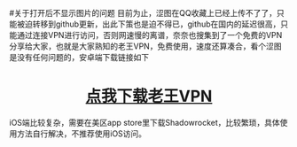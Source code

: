 #关于打开后不显示图片的问题
目前为止，涩图在QQ收藏上已经上传不了了，只能被迫转移到github更新，出此下策也是迫不得已，github在国内的延迟很高，只能通过连接VPN进行访问，否则网速慢的离谱，奈奈也搜集到了一个免费的VPN分享给大家，也就是大家熟知的老王VPN，免费使用，速度还算凑合，看个涩图是没有任何问题的，安卓端下载链接如下
<div align="center"><h1><a href="https://www.icloud.com/attachment/?u=https%3A%2F%2Fcvws.icloud-content.com%2FB%2FAegttE4L42uPoJfO_HxjGIyQttqrAdoXXGB5k5KzyvPE2unav9uhrP8n%2F%24%7Bf%7D%3Fo%3DAjV0c74IZyU9YEau5hAY77jStD-TjzLaRG_FtbYoSy2m%26v%3D1%26x%3D3%26a%3DCAogC7eSrXnl6cD8QpJvyDv_Jd3MnWlvGlz_iqcgo1TycPgSbxDOh53UwS4YzpeYqMsuIgEAUgSQttqrWgShrP8naie0LCNEbl8HseHLsCBsHFSN59PtbCvqnesRwPcRY9tKCIMEqgAozBlyJ_kncM-o2cPrXS8b7PtD43XmV9G6lrH_iNPJNOW8xl68xQ2PuOARmg%26e%3D1600764906%26fl%3D%26r%3D3DDAEFF3-F3A6-434C-93DA-8B2D157E8BAB-1%26k%3D%24%7Buk%7D%26ckc%3Dcom.apple.clouddocs%26ckz%3Dcom.apple.CloudDocs%26p%3D47%26s%3DkK1Wdba3yi608_0nfsjScCqka64&uk=z_iBhKx83IbM4TJCIpQxYg&f=%E8%80%81%E7%8E%8BVPN.apk&sz=39612664">点我下载老王VPN</a></h1></div>
iOS端比较复杂，需要在美区app store里下载Shadowrocket，比较繁琐，具体使用方法自行解决，不推荐使用iOS访问。
